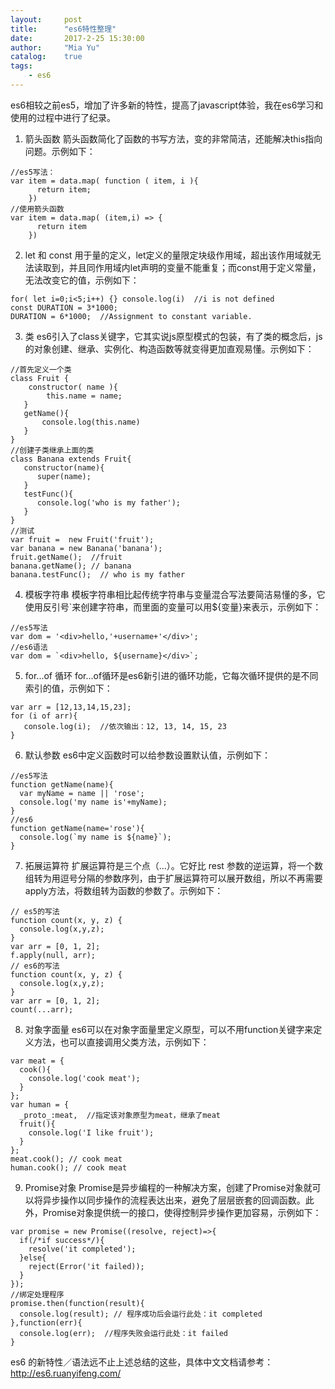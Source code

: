 ```yaml
---
layout:     post
title:      "es6特性整理"
date:       2017-2-25 15:30:00
author:     "Mia Yu"
catalog: 	true
tags:
    - es6
---
```

es6相较之前es5，增加了许多新的特性，提高了javascript体验，我在es6学习和使用的过程中进行了纪录。
1. 箭头函数
    箭头函数简化了函数的书写方法，变的非常简洁，还能解决this指向问题。示例如下：
```
//es5写法：
var item = data.map( function ( item, i ){
      return item;
    })
//使用箭头函数
var item = data.map( (item,i) => {
      return item
    })
```
2. let 和 const
用于量的定义，let定义的量限定块级作用域，超出该作用域就无法读取到，并且同作用域内let声明的变量不能重复；而const用于定义常量，无法改变它的值，示例如下：
```
for( let i=0;i<5;i++) {} console.log(i)  //i is not defined 
const DURATION = 3*1000; 
DURATION = 6*1000;  //Assignment to constant variable.
```
3. 类
es6引入了class关键字，它其实说js原型模式的包装，有了类的概念后，js的对象创建、继承、实例化、构造函数等就变得更加直观易懂。示例如下：
```
//首先定义一个类
class Fruit {
    constructor( name ){
        this.name = name;
   }
   getName(){
       console.log(this.name)
   }
}
//创建子类继承上面的类
class Banana extends Fruit{
   constructor(name){
      super(name);
   }
   testFunc(){
      console.log('who is my father');
   }
}
//测试
var fruit =  new Fruit('fruit');
var banana = new Banana('banana');
fruit.getName();  //fruit
banana.getName(); // banana
banana.testFunc();  // who is my father
```
4. 模板字符串
模板字符串相比起传统字符串与变量混合写法要简洁易懂的多，它使用反引号`来创建字符串，而里面的变量可以用${变量}来表示，示例如下：
```
//es5写法
var dom = '<div>hello,'+username+'</div>';
//es6语法
var dom = `<div>hello, ${username}</div>`;
```
5. for...of 循环
for...of循环是es6新引进的循环功能，它每次循环提供的是不同索引的值，示例如下：
```
var arr = [12,13,14,15,23];
for (i of arr){
   console.log(i);  //依次输出：12, 13, 14, 15, 23
}
```
6. 默认参数
es6中定义函数时可以给参数设置默认值，示例如下：
```
//es5写法
function getName(name){
  var myName = name || 'rose';
  console.log('my name is'+myName);
}
//es6
function getName(name='rose'){
  console.log(`my name is ${name}`);
}
```
7. 拓展运算符
扩展运算符是三个点（...）。它好比 rest 参数的逆运算，将一个数组转为用逗号分隔的参数序列，由于扩展运算符可以展开数组，所以不再需要apply方法，将数组转为函数的参数了。示例如下：
```
// es5的写法
function count(x, y, z) {
  console.log(x,y,z);
}
var arr = [0, 1, 2];
f.apply(null, arr);
// es6的写法
function count(x, y, z) {
  console.log(x,y,z);
}
var arr = [0, 1, 2];
count(...arr);
```
8. 对象字面量
es6可以在对象字面量里定义原型，可以不用function关键字来定义方法，也可以直接调用父类方法，示例如下：
```
var meat = {
  cook(){
    console.log('cook meat');
  }
};
var human = {
  _proto_:meat,  //指定该对象原型为meat，继承了meat
  fruit(){
    console.log('I like fruit');
  }
};
meat.cook(); // cook meat
human.cook(); // cook meat
```
9. Promise对象
Promise是异步编程的一种解决方案，创建了Promise对象就可以将异步操作以同步操作的流程表达出来，避免了层层嵌套的回调函数。此外，Promise对象提供统一的接口，使得控制异步操作更加容易，示例如下：
```
var promise = new Promise((resolve, reject)=>{
  if(/*if success*/){
    resolve('it completed');
  }else{
    reject(Error('it failed));
  }
});
//绑定处理程序
promise.then(function(result){
  console.log(result); // 程序成功后会运行此处：it completed
},function(err){
  console.log(err);  //程序失败会运行此处：it failed
}
```
es6 的新特性／语法远不止上述总结的这些，具体中文文档请参考：http://es6.ruanyifeng.com/